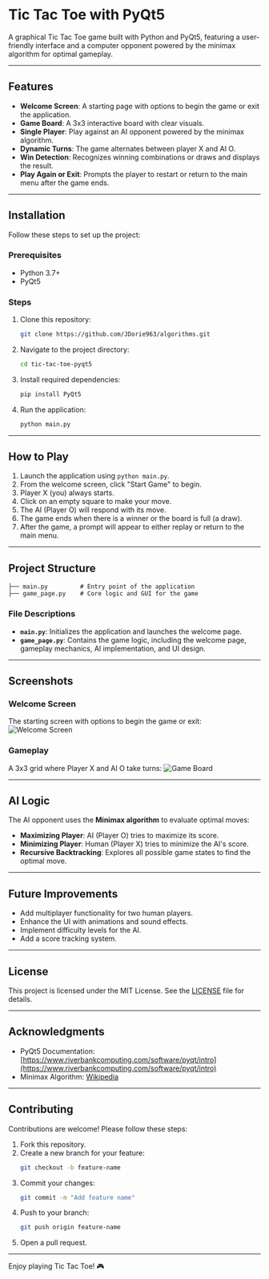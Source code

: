 # Tic Tac Toe with PyQt5

A graphical Tic Tac Toe game built with Python and PyQt5, featuring a user-friendly interface and a computer opponent powered by the minimax algorithm for optimal gameplay.

---

## Features

- **Welcome Screen**: A starting page with options to begin the game or exit the application.
- **Game Board**: A 3x3 interactive board with clear visuals.
- **Single Player**: Play against an AI opponent powered by the minimax algorithm.
- **Dynamic Turns**: The game alternates between player X and AI O.
- **Win Detection**: Recognizes winning combinations or draws and displays the result.
- **Play Again or Exit**: Prompts the player to restart or return to the main menu after the game ends.

---

## Installation

Follow these steps to set up the project:

### Prerequisites
- Python 3.7+
- PyQt5

### Steps
1. Clone this repository:
   ```bash
   git clone https://github.com/JDorie963/algorithms.git
   ```
2. Navigate to the project directory:
   ```bash
   cd tic-tac-toe-pyqt5
   ```
3. Install required dependencies:
   ```bash
   pip install PyQt5
   ```
4. Run the application:
   ```bash
   python main.py
   ```

---

## How to Play

1. Launch the application using `python main.py`.
2. From the welcome screen, click "Start Game" to begin.
3. Player X (you) always starts.
4. Click on an empty square to make your move.
5. The AI (Player O) will respond with its move.
6. The game ends when there is a winner or the board is full (a draw).
7. After the game, a prompt will appear to either replay or return to the main menu.

---

## Project Structure

```plaintext
├── main.py         # Entry point of the application
├── game_page.py    # Core logic and GUI for the game
```

### File Descriptions
- **`main.py`**: Initializes the application and launches the welcome page.
- **`game_page.py`**: Contains the game logic, including the welcome page, gameplay mechanics, AI implementation, and UI design.

---

## Screenshots

### Welcome Screen
The starting screen with options to begin the game or exit:
![Welcome Screen](https://via.placeholder.com/400x300.png?text=Welcome+Screen)

### Gameplay
A 3x3 grid where Player X and AI O take turns:
![Game Board](https://via.placeholder.com/400x300.png?text=Game+Board)

---

## AI Logic
The AI opponent uses the **Minimax algorithm** to evaluate optimal moves:

- **Maximizing Player**: AI (Player O) tries to maximize its score.
- **Minimizing Player**: Human (Player X) tries to minimize the AI's score.
- **Recursive Backtracking**: Explores all possible game states to find the optimal move.

---

## Future Improvements
- Add multiplayer functionality for two human players.
- Enhance the UI with animations and sound effects.
- Implement difficulty levels for the AI.
- Add a score tracking system.

---

## License

This project is licensed under the MIT License. See the [LICENSE](LICENSE) file for details.

---

## Acknowledgments

- PyQt5 Documentation: [https://www.riverbankcomputing.com/software/pyqt/intro](https://www.riverbankcomputing.com/software/pyqt/intro)
- Minimax Algorithm: [Wikipedia](https://en.wikipedia.org/wiki/Minimax)

---

## Contributing

Contributions are welcome! Please follow these steps:
1. Fork this repository.
2. Create a new branch for your feature:
   ```bash
   git checkout -b feature-name
   ```
3. Commit your changes:
   ```bash
   git commit -m "Add feature name"
   ```
4. Push to your branch:
   ```bash
   git push origin feature-name
   ```
5. Open a pull request.

---

Enjoy playing Tic Tac Toe! 🎮

